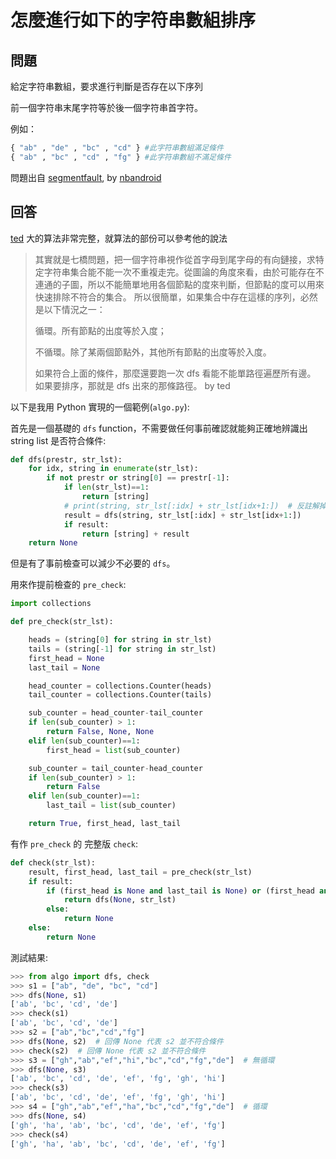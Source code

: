 # 怎麼進行如下的字符串數組排序

## 問題

給定字符串數組，要求進行判斷是否存在以下序列

前一個字符串末尾字符等於後一個字符串首字符。

例如：

```python
{ "ab" , "de" , "bc" , "cd" } #此字符串數組滿足條件
{ "ab" , "bc" , "cd" , "fg" } #此字符串數組不滿足條件
```

問題出自 [segmentfault](https://segmentfault.com/q/1010000005152540/a-1020000005595508), by [nbandroid](https://segmentfault.com/u/nbandroid)

## 回答

[ted](https://segmentfault.com/u/ted) 大的算法非常完整，就算法的部份可以參考他的說法

>其實就是七橋問題，把一個字符串視作從首字母到尾字母的有向鏈接，求特定字符串集合能不能一次不重複走完。從圖論的角度來看，由於可能存在不連通的子圖，所以不能簡單地用各個節點的度來判斷，但節點的度可以用來快速排除不符合的集合。
>所以很簡單，如果集合中存在這樣的序列，必然是以下情況之一：
>
>循環。所有節點的出度等於入度；
>
>不循環。除了某兩個節點外，其他所有節點的出度等於入度。
>
>如果符合上面的條件，那麼還要跑一次 dfs 看能不能單路徑遍歷所有邊。
>如果要排序，那就是 dfs 出來的那條路徑。
> by ted

以下是我用 Python 實現的一個範例(`algo.py`):

首先是一個基礎的 `dfs` function，不需要做任何事前確認就能夠正確地辨識出 string list 是否符合條件:

```python
def dfs(prestr, str_lst):
    for idx, string in enumerate(str_lst):
        if not prestr or string[0] == prestr[-1]:
            if len(str_lst)==1:
                return [string]
            # print(string, str_lst[:idx] + str_lst[idx+1:])  # 反註解掉此行用以觀察搜尋的過程
            result = dfs(string, str_lst[:idx] + str_lst[idx+1:])
            if result:
                return [string] + result
    return None
```

但是有了事前檢查可以減少不必要的 `dfs`。

用來作提前檢查的 `pre_check`:

```python
import collections

def pre_check(str_lst):

    heads = (string[0] for string in str_lst)
    tails = (string[-1] for string in str_lst)
    first_head = None
    last_tail = None

    head_counter = collections.Counter(heads)
    tail_counter = collections.Counter(tails)

    sub_counter = head_counter-tail_counter
    if len(sub_counter) > 1:
        return False, None, None
    elif len(sub_counter)==1:
        first_head = list(sub_counter)

    sub_counter = tail_counter-head_counter
    if len(sub_counter) > 1:
        return False
    elif len(sub_counter)==1:
        last_tail = list(sub_counter)

    return True, first_head, last_tail
```

有作 `pre_check` 的 完整版 `check`:

```python
def check(str_lst):
    result, first_head, last_tail = pre_check(str_lst)
    if result:
        if (first_head is None and last_tail is None) or (first_head and last_tail):
            return dfs(None, str_lst)
        else:
            return None
    else:
        return None
```

測試結果:

```python
>>> from algo import dfs, check
>>> s1 = ["ab", "de", "bc", "cd"]
>>> dfs(None, s1)
['ab', 'bc', 'cd', 'de']
>>> check(s1)
['ab', 'bc', 'cd', 'de']
>>> s2 = ["ab","bc","cd","fg"]
>>> dfs(None, s2)  # 回傳 None 代表 s2 並不符合條件
>>> check(s2)  # 回傳 None 代表 s2 並不符合條件
>>> s3 = ["gh","ab","ef","hi","bc","cd","fg","de"]  # 無循環
>>> dfs(None, s3)
['ab', 'bc', 'cd', 'de', 'ef', 'fg', 'gh', 'hi']
>>> check(s3)
['ab', 'bc', 'cd', 'de', 'ef', 'fg', 'gh', 'hi']
>>> s4 = ["gh","ab","ef","ha","bc","cd","fg","de"]  # 循環
>>> dfs(None, s4)
['gh', 'ha', 'ab', 'bc', 'cd', 'de', 'ef', 'fg']
>>> check(s4)
['gh', 'ha', 'ab', 'bc', 'cd', 'de', 'ef', 'fg']
```
